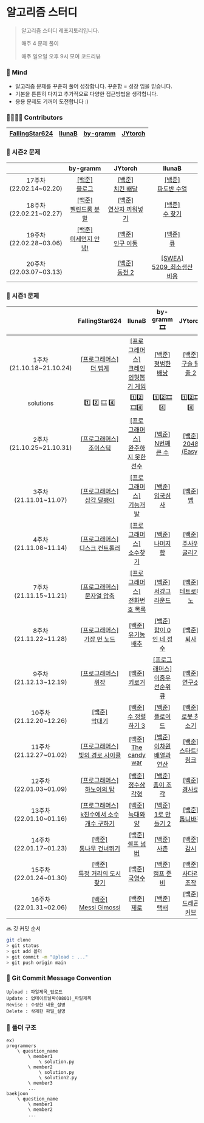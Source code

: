 # 알고리즘 스터디

> 알고리즘 스터디 레포지토리입니다. 
>
> 매주 4 문제 풀이
>
> 매주 일요일 오후 9시 모여 코드리뷰



### 💪 Mind

- 알고리즘 문제를 꾸준히 풀어 성장합니다. 꾸준함 = 성장 임을 믿습니다.
- 기본을 튼튼히 다지고 추가적으로 다양한 접근방법을 생각합니다.
- 응용 문제도 기꺼이 도전합니다  :)



### 👨‍👩‍👧‍👦 Contributors

| [FallingStar624](https://github.com/FallingStar624) | [llunaB](https://github.com/llunaB) | [by-gramm](https://github.com/by-gramm) | [JYtorch](https://github.com/JYtorch)     |
| --------------------------------------------------- |-----------------------------------------| ---- | ---- |



### 📗 시즌2 문제
| |by-gramm|JYtorch|llunaB|
| :-: | :-: | :-: |:-: |
| 17주차<br/>(22.02.14~02.20) | [[백준]<br/>블로그](https://www.acmicpc.net/problem/21921) | [[백준]<br/>치킨 배달](https://www.acmicpc.net/problem/15686) |[[백준]<br/>파도반 수열](https://www.acmicpc.net/problem/9461) |
| 18주차<br/>(22.02.21~02.27) | [[백준]<br/>팰린드롬 분할](https://www.acmicpc.net/problem/1509) | [[백준]<br/>연산자 끼워넣기](https://www.acmicpc.net/problem/14888) |[[백준]<br/>수 찾기](https://www.acmicpc.net/problem/1920) |
| 19주차<br/>(22.02.28~03.06) | [[백준]<br/>미세먼지 안녕!](https://www.acmicpc.net/problem/17144) |[[백준]<br/>인구 이동](https://www.acmicpc.net/problem/16234)|[[백준]<br/>큐](https://www.acmicpc.net/problem/10845)|
| 20주차<br/>(22.03.07~03.13) |  |[[백준]<br/>동전 2](https://www.acmicpc.net/problem/2294)|[[SWEA]<br/>5209_최소생산비용](https://swexpertacademy.com/main/main.do)|


### 📒 시즌1 문제
| |FallingStar624|llunaB|by-gramm 🎞|JYtorch|
| :-: | :-: | :-: | :-: | :-: |
| 1주차<br>(21.10.18~21.10.24) | [[프로그래머스]<br>더 맵게](https://programmers.co.kr/learn/courses/30/lessons/42626) | [[프로그래머스]<br>크레인 인형뽑기 게임](https://programmers.co.kr/learn/courses/30/lessons/64061) | [[백준]<br>평범한 배낭](https://www.acmicpc.net/problem/12865) | [[백준]<br>구슬 탈출 2](https://www.acmicpc.net/problem/13460) |
| solutions | [1️⃣](programmers/더%20맵게/FallingStar624/s1.py/) [2️⃣](programmers/더%20맵게/euiinbang/s1.py/) [🎞](programmers/더%20맵게/by-gramm/s1.py/) [4️⃣](programmers/더%20맵게/JYtorch/s1.py/) | 1️⃣2️⃣[🎞](programmers/크레인%20인형뽑기%20게임/by-gramm/s1.py/)4️⃣ | 1️⃣2️⃣[🎞](baekjoon/12865_평범한%20배낭/by-gramm/s2.py/)4️⃣ | 1️⃣2️⃣[🎞](aekjoon/13460_구슬%20탈출%202/by-gramm/s2.py/)4️⃣ |
| 2주차<br>(21.10.25~21.10.31) | [[프로그래머스]<br>조이스틱](https://programmers.co.kr/learn/courses/30/lessons/42860) | [[프로그래머스]<br>완주하지 못한 선수](https://programmers.co.kr/learn/courses/30/lessons/42576) | [[백준]<br>N번째 큰 수](https://www.acmicpc.net/problem/2075) | [[백준]<br/>2048 (Easy)](https://www.acmicpc.net/problem/12100) |
| 3주차<br>(21.11.01~11.07) | [[프로그래머스]<br>삼각 달팽이](https://programmers.co.kr/learn/courses/30/lessons/68645) | [[프로그래머스]<br> 기능개발](https://programmers.co.kr/learn/courses/30/lessons/42586) | [[백준]<br/>입국심사](https://www.acmicpc.net/problem/3079) | [[백준]<br/>뱀](https://www.acmicpc.net/problem/3190) |
| 4주차<br/>(21.11.08~11.14) |  [[프로그래머스]<br>디스크 컨트롤러](https://programmers.co.kr/learn/courses/30/lessons/42627) | [[프로그래머스] <br/>소수찾기](https://programmers.co.kr/learn/courses/30/lessons/42839) | [[백준]<br>나머지 합](https://www.acmicpc.net/problem/10986) | [[백준]<br>주사위 굴리기](https://www.acmicpc.net/problem/14499) |
| 7주차<br/>(21.11.15~11.21) |  [[프로그래머스]<br>문자열 압축](https://programmers.co.kr/learn/courses/30/lessons/60057)  | [[프로그래머스] <br/>전화번호 목록](https://programmers.co.kr/learn/courses/30/lessons/42577) | [[백준]<br/>서강그라운드](https://www.acmicpc.net/problem/14938) | [[백준]<br/>테트로미노](https://www.acmicpc.net/problem/14500) |
| 8주차<br/>(21.11.22~11.28) | [[프로그래머스]<br/>가장 먼 노드](https://programmers.co.kr/learn/courses/30/lessons/49189) | [[백준]<br/>유기농배추](https://www.acmicpc.net/problem/1012) | [[백준]<br/>합이 0인 네 정수](https://www.acmicpc.net/problem/7453) | [[백준]<br/>퇴사](https://www.acmicpc.net/problem/14501) |
| 9주차<br/>(21.12.13~12.19) | [[프로그래머스]<br/>위장](https://programmers.co.kr/learn/courses/30/lessons/42578) | [[백준]<br/>키로거](https://www.acmicpc.net/problem/5397) | [[프로그래머스]<br/>이중우선순위큐](https://programmers.co.kr/learn/courses/30/lessons/42628) | [[백준]<br/>연구소](https://www.acmicpc.net/problem/14502) |
| 10주차<br/>(21.12.20~12.26) | [[백준]<br/>막대기](https://www.acmicpc.net/problem/1094) | [[백준]<br/>수 정렬하기 3](https://www.acmicpc.net/problem/10989) | [[백준]<br/>플로이드](https://www.acmicpc.net/problem/11404) | [[백준]<br/>로봇 청소기](https://www.acmicpc.net/problem/14503) |
| 11주차<br/>(21.12.27~01.02) | [[프로그래머스]<br/>빛의 경로 사이클](https://programmers.co.kr/learn/courses/30/lessons/86052) | [[백준]<br/>The candy war](https://www.acmicpc.net/problem/9037) | [[백준]<br/>이차원 배열과 연산](https://www.acmicpc.net/problem/17140) | [[백준]<br/>스타트와 링크](https://www.acmicpc.net/problem/14889) |
| 12주차<br/>(22.01.03~01.09) | [[프로그래머스]<br/>하노이의 탑](https://programmers.co.kr/learn/courses/30/lessons/12946?language=python3) | [[백준]</br>정수삼각형](https://www.acmicpc.net/problem/1932) | [[백준]<br/>종이 조각](https://www.acmicpc.net/problem/14391) | [[백준]<br/>경사로](https://www.acmicpc.net/problem/14890) |
| 13주차<br/>(22.01.10~01.16) | [[프로그래머스]<br/>k진수에서 소수 개수 구하기](https://programmers.co.kr/learn/courses/30/lessons/92335?language=python3) | [[백준]<br/>늑대와 양](https://www.acmicpc.net/problem/16956) | [[백준]<br/>1로 만들기 2](https://www.acmicpc.net/problem/12852) | [[백준]<br/>톱니바퀴 ](https://www.acmicpc.net/problem/14891) |
| 14주차<br/>(22.01.17~01.23) | [[백준]<br/>통나무 건너뛰기](https://www.acmicpc.net/problem/11497) | [[백준]</br>셀프 넘버](https://www.acmicpc.net/problem/4673) | [[백준]<br/>사촌](https://www.acmicpc.net/problem/9489) | [[백준]<br/>감시](https://www.acmicpc.net/problem/15683) |
| 15주차<br/>(22.01.24~01.30) | [[백준]<br/>특정 거리의 도시 찾기](https://www.acmicpc.net/problem/18352) | [[백준]<br/>국영수](https://www.acmicpc.net/problem/10825) | [[백준]<br/>캠프 준비](https://www.acmicpc.net/problem/16938) | [[백준]<br/>사다리 조작](https://www.acmicpc.net/problem/15684) |
| 16주차<br/>(22.01.31~02.06) | [[백준]<br/>Messi Gimossi](https://www.acmicpc.net/problem/17297) | [[백준]<br/> 제로](https://www.acmicpc.net/problem/10773) | [[백준]<br/>택배](https://www.acmicpc.net/problem/8980) | [[백준]<br/>드래곤 커브](https://www.acmicpc.net/problem/15685) |



🔜 깃 커밋 순서

```bash
git clone
> git status 
> git add 폴더
> git commit -m "Upload : ..."
> git push origin main
```



### 📝 Git Commit Message Convention

```
Upload : 파일제목_업로드
Update : 업데이트날짜(0801)_파일제목 
Revise : 수정한 내용_설명
Delete : 삭제한 파일_설명
```



### 📁 폴더 구조

```
ex)
programmers
	\ question_name
		\ member1
			\ solution.py
		\ member2
			\ solution.py
			\ solution2.py
		\ member3
		...
baekjoon
	\ question_name
		\ member1
		\ member2
		...		
```

  
